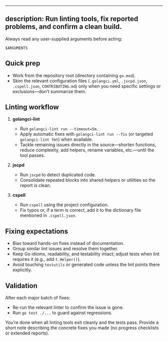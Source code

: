 
---
description: Run linting tools, fix reported problems, and confirm a clean build.
---

Always read any user-supplied arguments before acting:

```
$ARGUMENTS
```

## Quick prep

- Work from the repository root (directory containing `go.mod`).
- Skim the relevant configuration files (`.golangci.yml`, `.jscpd.json`, `.cspell.json`, `CONTRIBUTING.md`) only when you need specific settings or exclusions—don’t summarize them.

## Linting workflow

1. **golangci-lint**
   - Run `golangci-lint run --timeout=5m`.
   - Apply automatic fixes with `golangci-lint run --fix` (or targeted `golangci-lint fmt`) when available.
   - Tackle remaining issues directly in the source—shorten functions, reduce complexity, add helpers, rename variables, etc.—until the tool passes.

2. **jscpd**
   - Run `jscpd` to detect duplicated code.
   - Consolidate repeated blocks into shared helpers or utilities so the report is clean.

3. **cspell**
   - Run `cspell` using the project configuration.
   - Fix typos or, if a term is correct, add it to the dictionary file mentioned in `.cspell.json`.

## Fixing expectations

- Bias toward hands-on fixes instead of documentation.
- Group similar lint issues and resolve them together.
- Keep Go idioms, readability, and testability intact; adjust tests when lint requires it (e.g., add `t.Helper()`).
- Avoid touching `testutils` or generated code unless the lint points there explicitly.

## Validation

After each major batch of fixes:

- Re-run the relevant linter to confirm the issue is gone.
- Run `go test ./...` to guard against regressions.

You’re done when all linting tools exit cleanly and the tests pass. Provide a short note describing the concrete fixes you made (no progress checklists or extended reports).

